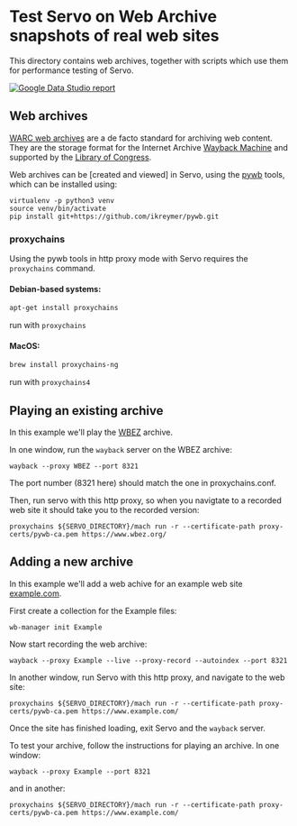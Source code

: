 # Test Servo on Web Archive snapshots of real web sites

This directory contains web archives, together with scripts which use them for performance testing of Servo.

[![Google Data Studio report](https://raw.githubusercontent.com/servo/servo-warc-tests/master/gds-screenshot.png)](https://datastudio.google.com/open/1eYJrJUUbLmvxEu_I-bM7s4fA-HlRvk-p)

## Web archives

[WARC web archives](http://iipc.github.io/warc-specifications/) are a de facto standard for archiving web content. They are the storage format for the Internet Archive [Wayback Machine](https://archive.org/web/) and supported by the [Library of Congress](http://www.loc.gov/preservation/digital/formats/fdd/fdd000236.shtml).

Web archives can be [created and viewed] in Servo, using the [pywb](https://pywb.readthedocs.io) tools, which can be installed using:
```
virtualenv -p python3 venv
source venv/bin/activate
pip install git+https://github.com/ikreymer/pywb.git
```
### proxychains

Using the pywb tools in http proxy mode with Servo requires the `proxychains` command.

#### Debian-based systems:

```sh
apt-get install proxychains
```

run with `proxychains`

#### MacOS:

```sh
brew install proxychains-ng
```

run with `proxychains4`

## Playing an existing archive

In this example we'll play the [WBEZ](https://www.wbez.org/) archive.

In one window, run the `wayback` server on the WBEZ archive:
```
wayback --proxy WBEZ --port 8321
```

The port number (8321 here) should match the one in proxychains.conf.

Then, run servo with this http proxy, so when you navigtate to a recorded web site it should take you to the recorded version:
```
proxychains ${SERVO_DIRECTORY}/mach run -r --certificate-path proxy-certs/pywb-ca.pem https://www.wbez.org/
```


## Adding a new archive

In this example we'll add a web achive for an example web site [example.com](https://www.example.com/).

First create a collection for the Example files:
```
wb-manager init Example
```

Now start recording the web archive:
```
wayback --proxy Example --live --proxy-record --autoindex --port 8321
```

In another window, run Servo with this http proxy, and navigate to the web site:
```
proxychains ${SERVO_DIRECTORY}/mach run -r --certificate-path proxy-certs/pywb-ca.pem https://www.example.com/
```

Once the site has finished loading, exit Servo and the `wayback` server.

To test your archive, follow the instructions for playing an archive. In one window:
```
wayback --proxy Example --port 8321
```

and in another:
```
proxychains ${SERVO_DIRECTORY}/mach run -r --certificate-path proxy-certs/pywb-ca.pem https://www.example.com/
```
